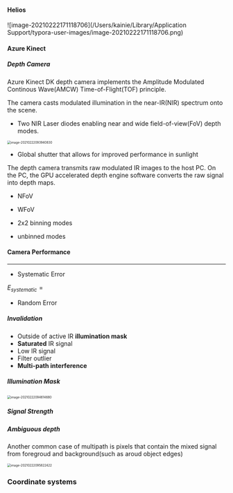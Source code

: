 #### Helios 



![image-20210222171118706](/Users/kainie/Library/Application Support/typora-user-images/image-20210222171118706.png)



#### Azure Kinect



##### Depth Camera



Azure Kinect DK depth camera implements the Amplitude Modulated Continous Wave(AMCW) Time-of-Flight(TOF) principle.



The camera casts modulated illumination in the near-IR(NIR) spectrum onto the scene. 

- Two NIR Laser diodes enabling near and wide field-of-view(FoV) depth modes.

<img src="/Users/kainie/Library/Application Support/typora-user-images/image-20210222093940830.png" alt="image-20210222093940830" style="zoom:50%;" />

- Global shutter that allows for improved performance in sunlight



The depth camera transmits raw modulated IR images to the host PC. On the PC, the GPU accelerated depth engine software converts the raw signal into depth maps.

- NFoV
- WFoV

- 2x2 binning modes

- unbinned modes



#### Camera Performance

---

- Systematic Error

$E_{systematic}= {}$

- Random Error

##### Invalidation

- Outside of active IR **illumination mask**
- **Saturated** IR signal
- Low IR signal
- Filter outlier
- **Multi-path interference**

##### Illumination Mask

<img src="/Users/kainie/Library/Application Support/typora-user-images/image-20210222094614680.png" alt="image-20210222094614680" style="zoom:50%;" />



##### Signal Strength

##### Ambiguous depth

Another common case of multipath is pixels that contain the mixed signal from foregroud and background(such as aroud object edges)

<img src="/Users/kainie/Library/Application Support/typora-user-images/image-20210222095822422.png" alt="image-20210222095822422" style="zoom:50%;" />

### Coordinate systems




